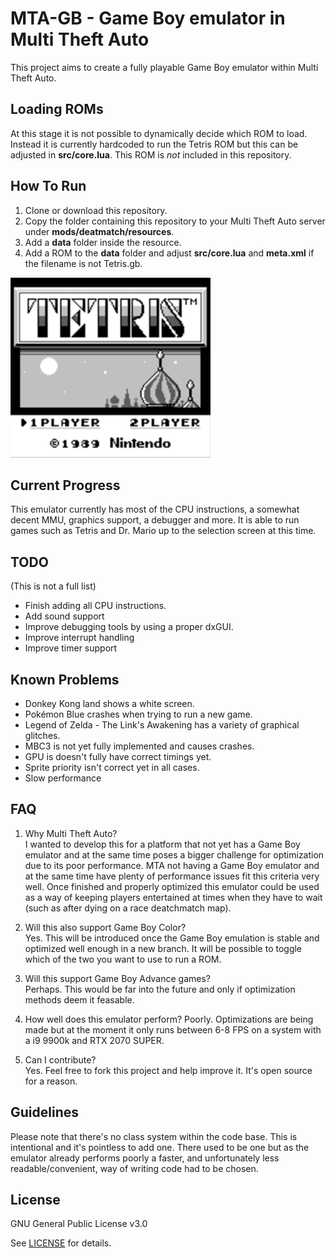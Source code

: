 # MTA-GB - Game Boy emulator in Multi Theft Auto
This project aims to create a fully playable Game Boy emulator within Multi Theft Auto.

## Loading ROMs
At this stage it is not possible to dynamically decide which ROM to load. Instead it is currently hardcoded to run the Tetris ROM but this can be adjusted in **src/core.lua**. This ROM is _not_ included in this repository.

## How To Run
1. Clone or download this repository.
2. Copy the folder containing this repository to your Multi Theft Auto server under **mods/deatmatch/resources**.
3. Add a **data** folder inside the resource.
4. Add a ROM to the **data** folder and adjust **src/core.lua** and **meta.xml** if the filename is not Tetris.gb.

![Tetris](/images/tetris.png)

## Current Progress
This emulator currently has most of the CPU instructions, a somewhat decent MMU, graphics support, a debugger and more. It is able to run games such as Tetris and Dr. Mario up to the selection screen at this time.

## TODO
(This is not a full list)
- Finish adding all CPU instructions.
- Add sound support
- Improve debugging tools by using a proper dxGUI.
- Improve interrupt handling
- Improve timer support

## Known Problems
- Donkey Kong land shows a white screen.
- Pokémon Blue crashes when trying to run a new game.
- Legend of Zelda - The Link's Awakening has a variety of graphical glitches.
- MBC3 is not yet fully implemented and causes crashes.
- GPU is doesn't fully have correct timings yet.
- Sprite priority isn't correct yet in all cases.
- Slow performance

## FAQ
1. Why Multi Theft Auto?    
   I wanted to develop this for a platform that not yet has a Game Boy emulator and at the same time poses a bigger challenge for optimization due to its poor performance. MTA not having a Game Boy emulator and at the same time have plenty of performance issues fit this criteria very well. Once finished and properly optimized this emulator could be used as a way of keeping players entertained at times when they have to wait (such as after dying on a race deatchmatch map).

2. Will this also support Game Boy Color?    
   Yes. This will be introduced once the Game Boy emulation is stable and optimized well enough in a new branch. It will be possible to toggle which of the two you want to use to run a ROM.
   
3. Will this support Game Boy Advance games?    
   Perhaps. This would be far into the future and only if optimization methods deem it feasable.
   
4. How well does this emulator perform?
   Poorly. Optimizations are being made but at the moment it only runs between 6-8 FPS on a system with a i9 9900k and RTX 2070 SUPER.

5. Can I contribute?    
   Yes. Feel free to fork this project and help improve it. It's open source for a reason.

## Guidelines
Please note that there's no class system within the code base. This is intentional and it's pointless to add one. There used to be one but as the emulator already performs poorly a faster, and unfortunately less readable/convenient, way of writing code had to be chosen.

## License
GNU General Public License v3.0

See [LICENSE](LICENSE) for details.

